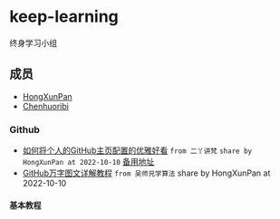 # keep-learning

终身学习小组

## 成员 

- [HongXunPan](https://github.com/HongXunPan)
- [Chenhuoribi](https://github.com/Chenhuoribi)

### Github

- [如何将个人的GitHub主页配置的优雅好看](https://wiki.eryajf.net/pages/d195b4/) `from 二丫讲梵` `share by HongXunPan at 2022-10-10` [备用地址](https://cloud.tencent.com/developer/article/2058927)
- [GitHub万字图文详解教程](https://zhuanlan.zhihu.com/p/369486197) `from 吴师兄学算法` share by HongXunPan at 2022-10-10


#### 基本教程
